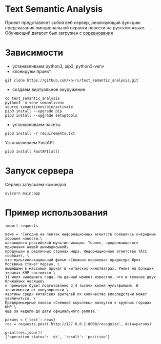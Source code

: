 # Text Semantic Analysis
Проект представляет собой веб сервер, реализующий функцию предсказания эмоциональной окраски новости на русском языке.
Обучающий датасет был загружен с [соревнования](https://www.kaggle.com/competitions/sentiment-analysis-in-russian/overview)

# Зависимости
- устанавливаем python3, pip3, python3-venv
- клонируем проект
```
git clone https://github.com/kn-ru/text_semantic_analysis.git
```
- создаем виртуальное окуружение
```
cd text_semantic_analysis
python3 -m venv semanticenv
source semanticenv/bin/activate
pip3 install --upgrade pip
pip3 install --upgrade setuptools
```
- устанавливаем пакеты
```
pip3 install -r requirements.txt
```
Устанавливаем FastAPI
```
pip3 install FastAPI[all]
```
# Запуск сервера

Сервер запускаем командой
```
uvicorn main:app
```
# Пример использования
```
import requests

news = 'Сегодня на лентах информационных агентств появились очередные хорошие новости,\
касающиеся российской мультипликации. Точнее, продолжающегося признания нашей анимационной\
продукции в различных странах мира. Информационное агентство ТАСС сообщает, \
что мультипликационный фильм «Снежная королева» продюсера Юрия Москвина станет первым, \
вышедшим в массовый прокат в китайских кинотеатрах. Релиз на больших экранах КНР состоится \
31 июля нынешнего года. На данный момент известно, что в течение двух ближайших месяцев\
к премьере будет подготовлено 3,4 тысячи копий мультфильма. В зависимости от популярности \ 
картины среди китайских зрителей их количество впоследствии может увеличиться. \
Предпремьерные показы «Снежной королевы» начнутся в крупных городах КНР \
ещё за неделю до даты официального релиза.'

params = {'text': news}
res = requests.post('http://127.0.0.1:8000/recognize', data=params)

print(res.json())
{'operation_status': 'ok', 'result': 'positive'}
```